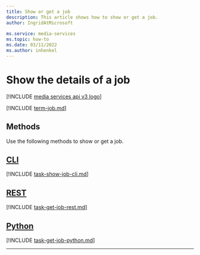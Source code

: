 ```yaml
---
title: Show or get a job
description: This article shows how to show or get a job.
author: IngridAtMicrosoft
 
ms.service: media-services
ms.topic: how-to
ms.date: 03/11/2022
ms.author: inhenkel
---
```


# Show the details of a job

[!INCLUDE [media services api v3 logo](./includes/v3-hr.md)]

[!INCLUDE [term-job.md](./includes/term-job.md)]

## Methods

Use the following methods to show or get a job.

## [CLI](#tab/cli/)

[!INCLUDE [task-show-job-cli.md](includes/task-show-job-cli.md)]

## [REST](#tab/rest/)

[!INCLUDE [task-get-job-rest.md](includes/task-get-job-rest.md)]

## [Python](#tab/python/)

[!INCLUDE [task-get-job-python.md](includes/task-get-job-python.md)]

---
